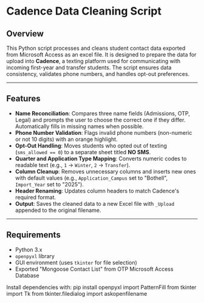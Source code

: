 # Cadence Data Cleaning Script

## Overview

This Python script processes and cleans student contact data exported from Microsoft Access as an excel file. It is designed to prepare the data for upload into **Cadence**, a texting platform used for communicating with incoming first-year and transfer students. The script ensures data consistency, validates phone numbers, and handles opt-out preferences.

---

## Features

- **Name Reconciliation**: Compares three name fields (Admissions, OTP, Legal) and prompts the user to choose the correct one if they differ. Automatically fills in missing names when possible.
- **Phone Number Validation**: Flags invalid phone numbers (non-numeric or not 10 digits) with an orange highlight.
- **Opt-Out Handling**: Moves students who opted out of texting (`sms_allowed == 0`) to a separate sheet titled **NO SMS**.
- **Quarter and Application Type Mapping**: Converts numeric codes to readable text (e.g., `1` → `Winter`, `2` → `Transfer`).
- **Column Cleanup**: Removes unnecessary columns and inserts new ones with default values (e.g., `Application_Campus` set to "Bothell", `Import_Year` set to "2025").
- **Header Renaming**: Updates column headers to match Cadence's required format.
- **Output**: Saves the cleaned data to a new Excel file with `_Upload` appended to the original filename.

---

## Requirements

- Python 3.x
- `openpyxl` library
- GUI environment (uses `tkinter` for file selection)
- Exported "Mongoose Contact List" from OTP Microsoft Access Database

Install dependencies with:
pip install openpyxl
import PatternFill
from tkinter import Tk
from tkinter.filedialog import askopenfilename



